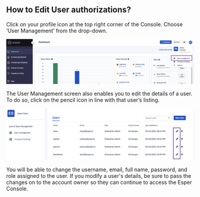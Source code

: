 ## How to Edit User authorizations?

Click on your profile icon at the top right corner of the Console. Choose ‘User Management’ from the drop-down.

  

![](./images/1-useroption.png)

  
  

The User Management screen also enables you to edit the details of a user. To do so, click on the pencil icon in line with that user’s listing.

  

![](./images/edit.png)

You will be able to change the username, email, full name, password, and role assigned to the user. If you modify a user's details, be sure to pass the changes on to the account owner so they can continue to access the Esper Console.